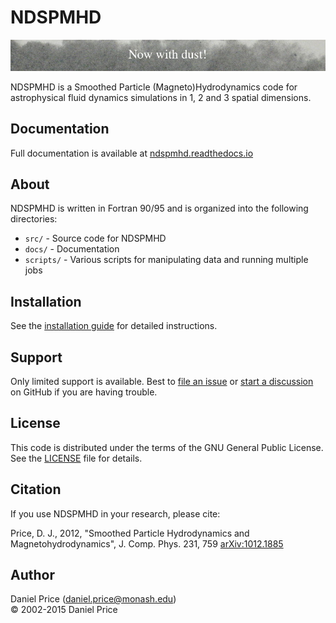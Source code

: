 # NDSPMHD

![NDSPMHD](docs/lint-big.jpg)

NDSPMHD is a Smoothed Particle (Magneto)Hydrodynamics code for astrophysical fluid dynamics simulations in 1, 2 and 3 spatial dimensions.

## Documentation

Full documentation is available at [ndspmhd.readthedocs.io](https://ndspmhd.readthedocs.io)

## About

NDSPMHD is written in Fortran 90/95 and is organized into the following directories:

- `src/` - Source code for NDSPMHD
- `docs/` - Documentation
- `scripts/` - Various scripts for manipulating data and running multiple jobs

## Installation

See the [installation guide](https://ndspmhd.readthedocs.io/en/latest/install.html) for detailed instructions.

## Support

Only limited support is available. Best to [file an issue](https://github.com/danieljprice/ndspmhd/issues) or [start a discussion](https://github.com/danieljprice/ndspmhd/discussions) on GitHub if you are having trouble.

## License

This code is distributed under the terms of the GNU General Public License. See the [LICENSE](LICENSE) file for details.

## Citation

If you use NDSPMHD in your research, please cite:

Price, D. J., 2012, "Smoothed Particle Hydrodynamics and Magnetohydrodynamics", J. Comp. Phys. 231, 759 
[arXiv:1012.1885](http://arxiv.org/abs/1012.1885)

## Author

Daniel Price (daniel.price@monash.edu)  
© 2002-2015 Daniel Price
